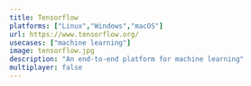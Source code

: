 ```yaml
---
title: Tensorflow
platforms: ["Linux","Windows","macOS"]
url: https://www.tensorflow.org/
usecases: ["machine learning"]
image: tensorflow.jpg
description: "An end-to-end platform for machine learning"
multiplayer: false
---
```

